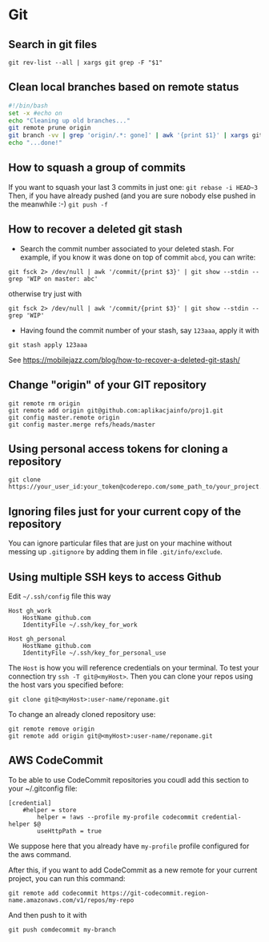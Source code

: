 # Git
## Search in git files
`git rev-list --all | xargs git grep -F "$1"`

## Clean local branches based on remote status
```bash
#!/bin/bash
set -x #echo on
echo "Cleaning up old branches..."
git remote prune origin 
git branch -vv | grep 'origin/.*: gone]' | awk '{print $1}' | xargs git branch -d
echo "...done!"
```
## How to squash a group of commits
If you want to squash your last 3 commits in just one:
`git rebase -i HEAD~3`
Then, if you have already pushed (and you are sure nobody else pushed in the meanwhile :-)
`git push -f`

## How to recover a deleted git stash
- Search the commit number associated to your deleted stash. For example, if you know it was done on top of commit `abcd`, you can write:

`git fsck 2> /dev/null | awk '/commit/{print $3}' | git show --stdin --grep 'WIP on master: abc'`

otherwise try just with

`git fsck 2> /dev/null | awk '/commit/{print $3}' | git show --stdin --grep 'WIP'`
- Having found the commit number of your stash, say `123aaa`, apply it with

`git stash apply 123aaa`

See https://mobilejazz.com/blog/how-to-recover-a-deleted-git-stash/

## Change "origin" of your GIT repository
```
git remote rm origin
git remote add origin git@github.com:aplikacjainfo/proj1.git
git config master.remote origin
git config master.merge refs/heads/master
```

## Using personal access tokens for cloning a repository
```
git clone https://your_user_id:your_token@coderepo.com/some_path_to/your_project.git
```
## Ignoring files just for your current copy of the repository
You can ignore particular files that are just on your machine without messing up `.gitignore` by adding them in file
`.git/info/exclude`.

## Using multiple SSH keys to access Github
Edit `~/.ssh/config` file this way
```
Host gh_work
    HostName github.com
    IdentityFile ~/.ssh/key_for_work

Host gh_personal
    HostName github.com
    IdentityFile ~/.ssh/key_for_personal_use
```
The `Host` is how you will reference credentials on your terminal. To test your connection try `ssh -T git@<myHost>`.
Then you can clone your repos using the host vars you specified before:
```
git clone git@<myHost>:user-name/reponame.git
```
To change an already cloned repository use:
```
git remote remove origin
git remote add origin git@<myHost>:user-name/reponame.git
```

## AWS CodeCommit
To be able to use CodeCommit repositories you coudl add this section to your  ~/.gitconfig  file:

```
[credential]
	#helper = store
        helper = !aws --profile my-profile codecommit credential-helper $@
        useHttpPath = true
```

We suppose here that you already have `my-profile` profile configured for the aws command.

After this, if you want to add  CodeCommit as a new remote for your current project, you can run this command:
```
git remote add codecommit https://git-codecommit.region-name.amazonaws.com/v1/repos/my-repo
```

And then push to it with
```
git push comdecommit my-branch
```